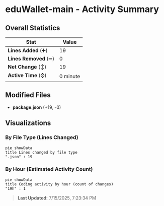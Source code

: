 # eduWallet-main - Activity Summary 

## Overall Statistics

| Stat                   | Value                                                             |
| ---------------------- | ----------------------------------------------------------------- |
| **Lines Added** (➕)   | 19                                          |
| **Lines Removed** (➖) | 0                                        |
| **Net Change** (↕)    | 19                |
| **Active Time** (⌚)   | 0 minute |


## Modified Files
- **package.json** (+19, -0)

## Visualizations

### By File Type (Lines Changed)

```mermaid
pie showData
title Lines changed by file type
".json" : 19
```

### By Hour (Estimated Activity Count)

```mermaid
pie showData
title Coding activity by hour (count of changes)
"19h" : 1
```


> **Last Updated:** 7/15/2025, 7:23:34 PM